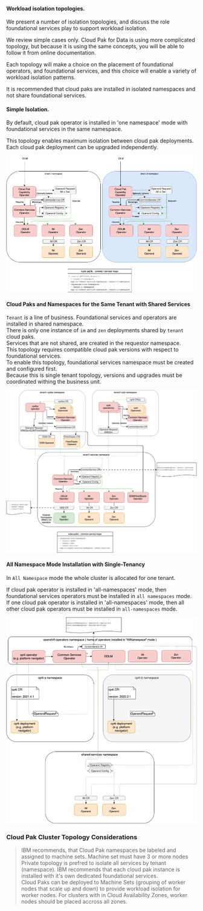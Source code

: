 #### Workload isolation topologies.
We present a number of isolation topologies, and discuss the role foundational services play to support workload isolation.<br/>

We review simple cases only. Cloud Pak for Data is using more complicated topology, but because it is using the same concepts, you will be able to follow it from online documentation.<br/>

Each topology will make a choice on the placement of foundational operators, and foundational services, and this choice will enable a variety of workload isolation patterns.<br/>

It is recommended that cloud paks are installed in isolated namespaces and not share foundational services.<br/>

#### Simple Isolation.
By default, cloud pak operator is installed in 'one namespace' mode with foundational services in the same namespace.<br/>

This topology enables maximum isolation between cloud pak deployments. Each cloud pak deployment can be upgraded independently.<br/>

![Simple Isolation](./images/2-namespace-request.drawio.png)

#### Cloud Paks and Namespaces for the Same Tenant with Shared Services
`Tenant` is a line of business. Foundational services and operators are installed in shared namespace.<br/>
There is only one instance of `im` and `zen` deployments shared by `tenant` cloud paks.<br/>
Services that are not shared, are created in the requestor namespace.<br/>
This topology requires compatible cloud pak versions with respect to foundational services.<br/>
To enable this topology, foundational services namespace must be created and configured first.<br/>
Because this is single tenant topology, versions and upgrades must be coordinated withing the business unit.<br/>

![Multi Namespace](./images/multi-namespacesx.drawio.png)

#### All Namespace Mode Installation with Single-Tenancy
In `All Namespace` mode the whole cluster is allocated for one tenant.<br/>

If cloud pak operator is installed in 'all-namespaces' mode, then foundational services operators must be installed in `all namespaces` mode.<br/>
If one cloud pak operator is installed in 'all-namespaces' mode, then all other cloud pak operators must be installed in `all-namespaces` mode.<br/>

![All Namespace](./images/allnamespacesst.drawio.png)


### Cloud Pak Cluster Topology Considerations

> IBM recommends, that Cloud Pak namespaces be labeled and assigned to machine sets. Machine set must have 3 or more nodes<br/>
> Private topology is prefred to isolate all services by tenant (namespace). IBM recommends that each cloud pak instance is installed with it's own dedicated foundational services.<br/>
> Cloud Paks can be deployed to Machine Sets (grouping of worker nodes that scale up and down) to provide workload isolation for worker nodes. For clusters with in Cloud Availability Zones, worker nodes should be placed accross all zones.<br/>
